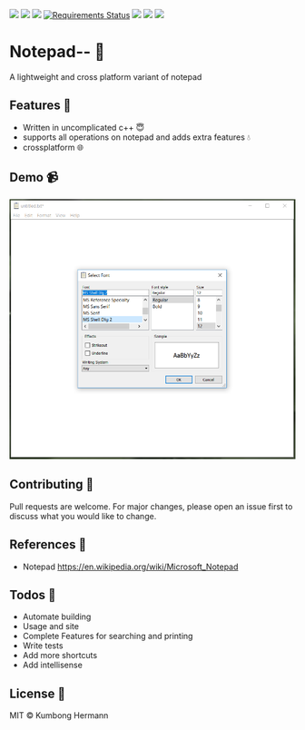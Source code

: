 ![](https://img.shields.io/maintenance/yes/2019.svg)
![](https://img.shields.io/github/issues/kumbong/notepad--.svg)
![](https://img.shields.io/github/license/kumbong/notepad--.svg)
[![Requirements Status](https://requires.io/github/Kumbong/notepad--/requirements.svg?branch=master)](https://requires.io/github/Kumbong/notepad--/requirements/?branch=master)
![](https://img.shields.io/github/languages/count/kumbong/notepad--.svg)
![](https://img.shields.io/github/languages/top/kumbong/notepad--.svg)
![](https://img.shields.io/github/languages/code-size/kumbong/notepad--.svg)
# Notepad-- :notebook_with_decorative_cover:
A lightweight and cross platform variant of notepad

## Features :gem:
   * Written in uncomplicated c++ :innocent:
   * supports all operations on notepad and adds extra features :droplet:
   * crossplatform :globe_with_meridians:
   
## Demo :video_camera:
![](resources/Images/demo.PNG)

## Contributing :gift:
Pull requests are welcome. For major changes, please open an issue first to discuss what you would like to change.

## References :open_book:
* Notepad
    https://en.wikipedia.org/wiki/Microsoft_Notepad

## Todos :pencil:

- Automate building 
 - Usage and site
 - Complete Features for searching and printing
 - Write tests
 - Add more shortcuts
 - Add intellisense


License :key:
----

MIT &copy; Kumbong Hermann
